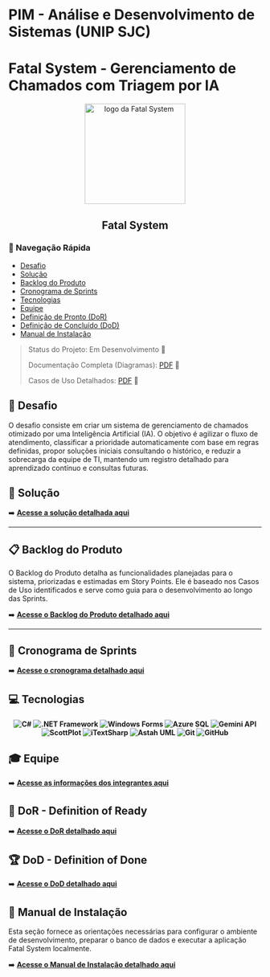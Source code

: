 # PIM - Análise e Desenvolvimento de Sistemas (UNIP SJC)

# Fatal System - Gerenciamento de Chamados com Triagem por IA

<p align="center">
     <img src="docs/img/Fatal_System_Logo_FINAL.png" alt="logo da Fatal System" width="200">
     <h2 align="center"> Fatal System</h2>
</p>

### 🧭 Navegação Rápida

* [Desafio](#desafio)
* [Solução](#solucao)
* [Backlog do Produto](#backlog)
* [Cronograma de Sprints](#sprints)
* [Tecnologias](#tecnologias)
* [Equipe](#equipe)
* [Definição de Pronto (DoR)](#dor)
* [Definição de Concluído (DoD)](#dod)
* [Manual de Instalação](#manual)

> Status do Projeto: Em Desenvolvimento 🚧
>
> Documentação Completa (Diagramas): [PDF](docs/Links/Diagramas.pdf) 📄 
>
> Casos de Uso Detalhados: [PDF](docs/Links/UseCaseD.pdf) 📄
>

## 🏅 Desafio <a id="desafio"></a>

O desafio consiste em criar um sistema de gerenciamento de chamados otimizado por uma Inteligência Artificial (IA). O objetivo é agilizar o fluxo de atendimento, classificar a prioridade automaticamente com base em regras definidas, propor soluções iniciais consultando o histórico, e reduzir a sobrecarga da equipe de TI, mantendo um registro detalhado para aprendizado contínuo e consultas futuras.

## 🏅 Solução <a id="solucao"></a>

➡️ **[Acesse a solução detalhada aqui](docs/solprop.md)**

---

## 📋 Backlog do Produto <a id="backlog"></a>

O Backlog do Produto detalha as funcionalidades planejadas para o sistema, priorizadas e estimadas em Story Points. Ele é baseado nos Casos de Uso identificados e serve como guia para o desenvolvimento ao longo das Sprints.

➡️ **[Acesse o Backlog do Produto detalhado aqui](docs/backlog.md)**

---

## 📅 Cronograma de Sprints <a id="sprints"></a>

➡️ **[Acesse o cronograma detalhado aqui](docs/Cronograma_Sprints.md)**

## 💻 Tecnologias <a id="tecnologias"></a>

<h4 align="center">
  <img src="https://img.shields.io/badge/C%23-blueviolet?style=for-the-badge&logo=csharp&logoColor=white" alt="C#">
  <img src="https://img.shields.io/badge/.NET%20Framework-blue?style=for-the-badge&logo=dotnet&logoColor=white" alt=".NET Framework">
  <img src="https://img.shields.io/badge/Windows%20Forms-lightblue?style=for-the-badge&logo=windows&logoColor=black" alt="Windows Forms">
  <img src="https://img.shields.io/badge/Azure%20SQL-blue?style=for-the-badge&logo=microsoftsqlserver&logoColor=white" alt="Azure SQL">
  <img src="https://img.shields.io/badge/Gemini%20API-orange?style=for-the-badge&logo=google&logoColor=white" alt="Gemini API">
  <img src="https://img.shields.io/badge/ScottPlot-purple?style=for-the-badge" alt="ScottPlot">
  <img src="https://img.shields.io/badge/iTextSharp-red?style=for-the-badge" alt="iTextSharp">
  <img src="https://img.shields.io/badge/Astah%20UML-grey?style=for-the-badge" alt="Astah UML">
  <img src="https://img.shields.io/badge/Git-black?style=for-the-badge&logo=git&logoColor=white" alt="Git">
  <img src="https://img.shields.io/badge/GitHub-100000?style=for-the-badge&logo=github&logoColor=white" alt="GitHub">
</h4>


## 🎓 Equipe <a id="equipe"></a>

➡️ **[Acesse as informações dos integrantes aqui](integrantes.md)**

## 🏃‍ DoR - Definition of Ready <a id="dor"></a>

➡️ **[Acesse o DoR detalhado aqui](docs/DoR.md)**

## 🏆 DoD - Definition of Done <a id="dod"></a>

➡️ **[Acesse o DoD detalhado aqui](docs/DoD.md)**

## 📖 Manual de Instalação <a id="manual"></a>
Esta seção fornece as orientações necessárias para configurar o ambiente de desenvolvimento, preparar o banco de dados e executar a aplicação Fatal System localmente.

➡️ **[Acesse o Manual de Instalação detalhado aqui](docs/Manual_Instalação.md)**





